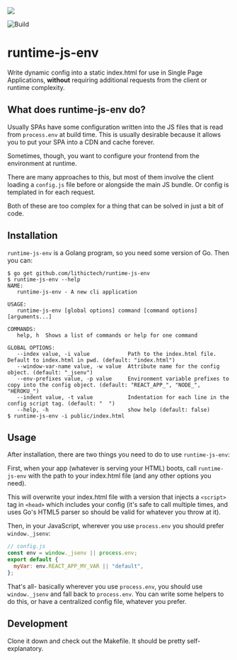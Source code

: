[![](https://godoc.org/github.com/lithictech/runtime-js-env?status.svg)](http://godoc.org/github.com/lithictech/runtime-js-env)

![Build](https://github.com/lithictech/runtime-js-env/workflows/Build/badge.svg)

# runtime-js-env

Write dynamic config into a static index.html for use in Single Page Applications,
**without** requiring additional requests from the client or runtime complexity.

## What does runtime-js-env do?

Usually SPAs have some configuration written into the JS files
that is read from `process.env` at build time.
This is usually desirable because it allows you to put your SPA into a CDN and cache forever.

Sometimes, though, you want to configure your frontend from the environment at runtime.

There are many approaches to this, but most of them involve the client loading a `config.js` file
before or alongside the main JS bundle. Or config is templated in for each request.

Both of these are too complex for a thing that can be solved in just a bit of code.

## Installation

`runtime-js-env` is a Golang program, so you need some version of Go.
Then you can:

```
$ go get github.com/lithictech/runtime-js-env
$ runtime-js-env --help
NAME:
   runtime-js-env - A new cli application

USAGE:
   runtime-js-env [global options] command [command options] [arguments...]

COMMANDS:
   help, h  Shows a list of commands or help for one command

GLOBAL OPTIONS:
   --index value, -i value            Path to the index.html file. Default to index.html in pwd. (default: "index.html")
   --window-var-name value, -w value  Attribute name for the config object. (default: "_jsenv")
   --env-prefixes value, -p value     Environment variable prefixes to copy into the config object. (default: "REACT_APP_", "NODE_", "HEROKU_")
   --indent value, -t value           Indentation for each line in the config script tag. (default: "  ")
   --help, -h                         show help (default: false)
$ runtime-js-env -i public/index.html
```

## Usage

After installation, there are two things you need to do to use `runtime-js-env`:

First, when your app (whatever is serving your HTML) boots,
call `runtime-js-env` with the path to your index.html file
(and any other options you need).

This will overwrite your index.html file with a version
that injects a `<script>` tag in `<head>` which includes your config
(it's safe to call multiple times, and uses Go's HTML5 parser so should be valid for whatever you throw at it).

Then, in your JavaScript, wherever you use `process.env` you should prefer `window._jsenv`:

```js
// config.js
const env = window._jsenv || process.env;
export default {
  myVar: env.REACT_APP_MY_VAR || "default",
};
```

That's all- basically wherever you use `process.env`,
you should use `window._jsenv` and fall back to `process.env`.
You can write some helpers to do this, or have a centralized config file, whatever you prefer.

## Development

Clone it down and check out the Makefile. It should be pretty self-explanatory.
